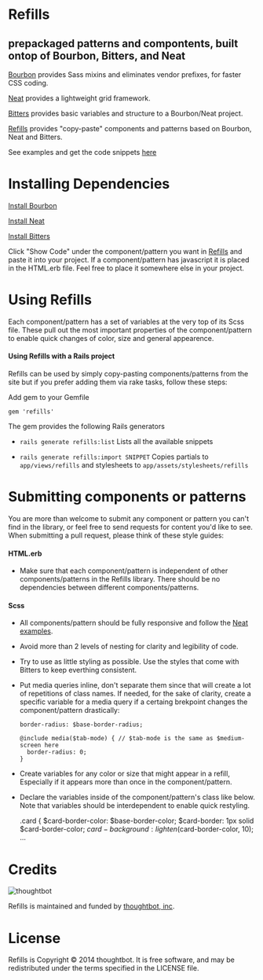 # Refills

## prepackaged patterns and compontents, built ontop of Bourbon, Bitters, and Neat


[Bourbon](http://bourbon.io/) provides Sass mixins and eliminates vendor prefixes, for faster CSS coding.

[Neat](http://neat.bourbon.io/) provides a lightweight grid framework.

[Bitters](http://bitters.bourbon.io/) provides basic variables and structure to a Bourbon/Neat project.

[Refills](http://thoughtbot.github.io/refills/) provides "copy-paste" components and patterns based on Bourbon, Neat and Bitters.


See examples and get the code snippets [here](http://thoughtbot.github.io/refills/)

# Installing Dependencies

[Install Bourbon](http://bourbon.io/)

[Install Neat](http://neat.bourbon.io/)

[Install Bitters](http://bitters.bourbon.io/)

Click "Show Code" under the component/pattern you want in [Refills](http://thoughtbot.github.io/refills/) and paste it into your project. 
If a component/pattern has javascript it is placed in the HTML.erb file. Feel free to place it somewhere else in your project.

# Using Refills

Each component/pattern has a set of variables at the very top of its Scss file. These pull out the most important properties of the component/pattern to enable quick changes of color, size and general appearence. 

#### Using Refills with a Rails project
Refills can be used by simply copy-pasting components/patterns from the site but if you prefer adding them via rake tasks, follow these steps:

Add gem to your Gemfile

    gem 'refills'

The gem provides the following Rails generators

* `rails generate refills:list`
Lists all the available snippets

* `rails generate refills:import SNIPPET`
Copies partials to `app/views/refills` and stylesheets to
`app/assets/stylesheets/refills`

# Submitting components or patterns

You are more than welcome to submit any component or pattern you can't find in the library, or feel free to send requests for content you'd like to see. When submitting a pull request, please think of these style guides:

#### HTML.erb

* Make sure that each component/pattern is independent of other components/patterns in the Refills library. There should be no dependencies between different components/patterns.

#### Scss

* All components/pattern should be fully responsive and follow the [Neat examples](http://neat.bourbon.io/examples/).
* Avoid more than 2 levels of nesting for clarity and legibility of code.
* Try to use as little styling as possible. Use the styles that come with Bitters to keep everthing consistent.
* Put media queries inline, don't separate them since that will create a lot of repetitions of class names. If needed, for the sake of clarity, create a specific variable for a media query if a certaing brekpoint changes the component/pattern drastically:

      border-radius: $base-border-radius; 

      @include media($tab-mode) { // $tab-mode is the same as $medium-screen here
        border-radius: 0;
      }

* Create variables for any color or size that might appear in a refill, Especially if it appears more than once in the component/pattern.
* Declare the variables inside of the component/pattern's class like below. Note that variables should be interdependent to enable quick restyling.

    .card {
      $card-border-color: $base-border-color;
      $card-border: 1px solid $card-border-color;
      $card-background: lighten($card-border-color, 10);
      ...

# Credits

![thoughtbot](http://thoughtbot.com/images/tm/logo.png)

Refills is maintained and funded by [thoughtbot, inc](http://thoughtbot.com/community).

# License

Refills is Copyright © 2014 thoughtbot. It is free software, and may be redistributed under the terms specified in the LICENSE file.